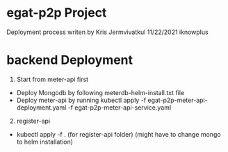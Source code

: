 # egat-p2p Project
Deployment process writen by Kris Jermvivatkul 
11/22/2021
iknowplus

# backend Deployment 

1. Start from meter-api first
- Deploy Mongodb by following meterdb-helm-install.txt file
- Deploy meter-api by running kubectl apply -f egat-p2p-meter-api-deployment.yaml -f egat-p2p-meter-api-service.yaml
2. register-api
- kubectl apply -f . (for register-api folder) (might have to change mongo to helm installation)

